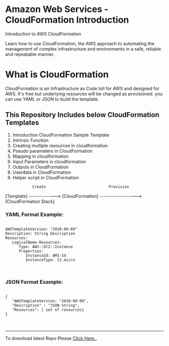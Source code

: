 # Amazon Web Services - CloudFormation Introduction
Introduction to AWS CloudFormation

Learn how to use CloudFormation, the AWS approach to automating the management of complex infrastructure and environments in a safe, reliable and repeatable manner.


# What is CloudFormation

CloudFormation is an Infrastructure as Code toll for AWS and designed for AWS. It's free but underlying resources will be changed as provisioned. you can use YAML or JSON to build the template.

<h2>This Repository Includes below CloudFormation Templates</h2>

<ol>
   <li>Introduction CloudFormation Sample Template</li>
   <li>Intrinsic Function</li>
   <li>Creating multiple resources in cloudformation</li>
   <li>Pseudo paramaters in CloudFormation</li>
   <li>Mapping in cloudformation</li>
   <li>Input Parameters in cloudformation</li>
   <li>Outputs in CloudFormation</li>
   <li>Userdata in CloudFormation</li>
   <li>Helper script in CloudFormation</li>
</ol>

                Create                            Provision
[Template] -------------> [CloudFormation] ------------------> [CloudFormation Stack]


<h3>YAML Format Example:</h3>
<pre>
<code>
AWSTemplateVersion: "2010-09-09"
Description: String Description
Resources:
   LogicalName-Resources:
      Type: AWS::EC2::Instance
      Properties:
         InstanceId: AMI-Id
         InstanceType: t2.micro

</code>
</pre>

<h3>JSON Format Example:</h3>
<pre >
<code>
{
   "AWSTemplateVersion: "2010-09-09",
   "Description" : "JSON String",
   "Resources": { set of resources}
}
</code>

</pre>
<hr/>
To download latest Repo Please <a href="https://github.com/cloudxperts/aws-cloud-formation-intro/archive/main.zip">Click Here..</a>
